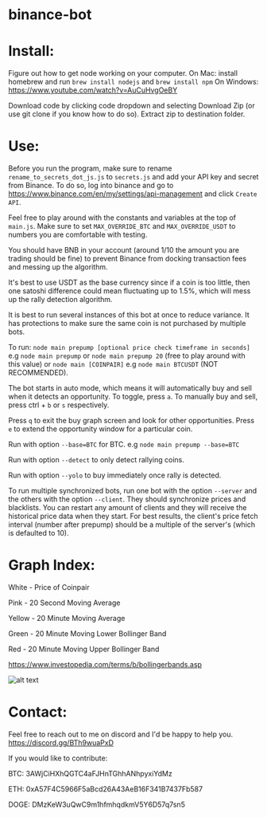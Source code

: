 # binance-bot

# Install:

Figure out how to get node working on your computer. On Mac: install homebrew and run `brew install nodejs` and `brew install npm`
On Windows: https://www.youtube.com/watch?v=AuCuHvgOeBY

Download code by clicking code dropdown and selecting Download Zip (or use git clone if you know how to do so). Extract zip to destination folder.

# Use:
Before you run the program, make sure to rename `rename_to_secrets_dot_js.js` to `secrets.js` and add your API key and secret from Binance. To do so, log into binance and go to https://www.binance.com/en/my/settings/api-management and click `Create API`.

Feel free to play around with the constants and variables at the top of `main.js`. Make sure to set `MAX_OVERRIDE_BTC` and `MAX_OVERRIDE_USDT` to numbers you are comfortable with testing. 

You should have BNB in your account (around 1/10 the amount you are trading should be fine) to prevent Binance from docking transaction fees and messing up the algorithm.

It's best to use USDT as the base currency since if a coin is too little, then one satoshi difference could mean fluctuating up to 1.5%, which will mess up the rally detection algorithm.

It is best to run several instances of this bot at once to reduce variance. It has protections to make sure the same coin is not purchased by multiple bots.

To run: `node main prepump [optional price check timeframe in seconds]` e.g `node main prepump` or `node main prepump 20` (free to play around with this value) or `node main [COINPAIR]` e.g `node main BTCUSDT` (NOT RECOMMENDED).

The bot starts in auto mode, which means it will automatically buy and sell when it detects an opportunity. To toggle, press `a`. To manually buy and sell, press ctrl + `b` or `s` respectively.

Press `q` to exit the buy graph screen and look for other opportunities. Press `e` to extend the opportunity window for a particular coin.

Run with option `--base=BTC` for BTC. e.g `node main prepump --base=BTC`

Run with option `--detect` to only detect rallying coins.

Run with option `--yolo` to buy immediately once rally is detected.

To run multiple synchronized bots, run one bot with the option `--server` and the others with the option `--client`. They should synchronize prices and blacklists. You can restart any amount of clients and they will receive the historical price data when they start. For best results, the client's price fetch interval (number after prepump) should be a multiple of the server's (which is defaulted to 10).

# Graph Index:
White - Price of Coinpair

Pink - 20 Second Moving Average

Yellow - 20 Minute Moving Average

Green - 20 Minute Moving Lower Bollinger Band

Red - 20 Minute Moving Upper Bollinger Band

https://www.investopedia.com/terms/b/bollingerbands.asp

![alt text](https://i.imgur.com/II1D8l8.png)


# Contact:

Feel free to reach out to me on discord and I'd be happy to help you. https://discord.gg/BTh9wuaPxD

If you would like to contribute:

BTC: 3AWjCiHXhQGTC4aFJHnTGhhANhpyxiYdMz

ETH: 0xA57F4C5966F5aBcd26A43AeB16F341B7437Fb587

DOGE: DMzKeW3uQwC9m1hfmhqdkmV5Y6D57q7sn5

